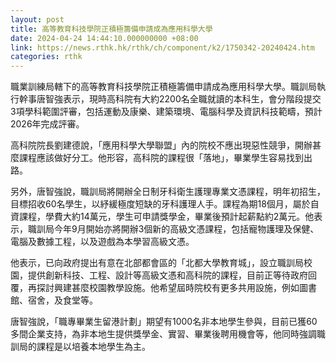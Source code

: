 ```yaml
---
layout: post
title: 高等教育科技學院正積極籌備申請成為應用科學大學
date: 2024-04-24 14:44:10.000000000 +08:00
link: https://news.rthk.hk/rthk/ch/component/k2/1750342-20240424.htm
categories: rthk
---
```


職業訓練局轄下的高等教育科技學院正積極籌備申請成為應用科學大學。職訓局執行幹事唐智強表示，現時高科院有大約2200名全職就讀的本科生，會分階段提交3項學科範圍評審，包括運動及康樂、建築環境、電腦科學及資訊科技範疇，預計2026年完成評審。

高科院院長劉建德說，「應用科學大學聯盟」內的院校不應出現惡性競爭，開辦甚麼課程應該做好分工。他形容，高科院的課程很「落地」，畢業學生容易找到出路。

另外，唐智強說，職訓局將開辦全日制牙科衛生護理專業文憑課程，明年初招生，目標招收60名學生，以紓緩極度短缺的牙科護理人手。課程為期18個月，屬於自資課程，學費大約14萬元，學生可申請獎學金，畢業後預計起薪點約2萬元。他表示，職訓局今年9月開始亦將開辦3個新的高級文憑課程，包括寵物護理及保健、電腦及數據工程，以及遊戲為本學習高級文憑。

他表示，已向政府提出有意在北部都會區的「北都大學教育城」，設立職訓局校園，提供創新科技、工程、設計等高級文憑和高科院的課程，目前正等待政府回覆，再探討興建甚麼校園教學設施。他希望屆時院校有更多共用設施，例如圖書館、宿舍，及食堂等。

唐智強說，「職專畢業生留港計劃」期望有1000名非本地學生參與，目前已獲60多間企業支持，為非本地生提供獎學金、實習、畢業後聘用機會等，他同時強調職訓局的課程是以培養本地學生為主。

